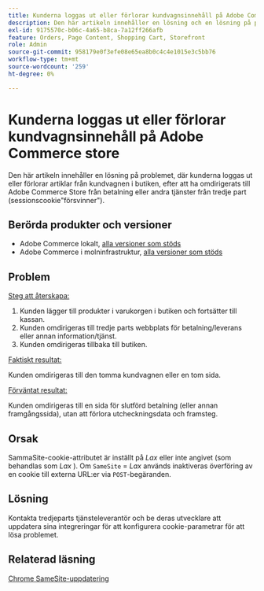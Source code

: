 ```yaml
---
title: Kunderna loggas ut eller förlorar kundvagnsinnehåll på Adobe Commerce store
description: Den här artikeln innehåller en lösning och en lösning på problemet, där kunderna loggas ut eller förlorar artiklar från kundvagnen i butiken, efter att ha omdirigerats till Adobe Commerce Store från betalning eller andra tjänster från tredje part (sessionscookie"försvinner").
exl-id: 9175570c-b06c-4a65-b8ca-7a12ff266afb
feature: Orders, Page Content, Shopping Cart, Storefront
role: Admin
source-git-commit: 958179e0f3efe08e65ea8b0c4c4e1015e3c5bb76
workflow-type: tm+mt
source-wordcount: '259'
ht-degree: 0%

---
```


# Kunderna loggas ut eller förlorar kundvagnsinnehåll på Adobe Commerce store

Den här artikeln innehåller en lösning på problemet, där kunderna loggas ut eller förlorar artiklar från kundvagnen i butiken, efter att ha omdirigerats till Adobe Commerce Store från betalning eller andra tjänster från tredje part (sessionscookie&quot;försvinner&quot;).

## Berörda produkter och versioner

* Adobe Commerce lokalt, [alla versioner som stöds](https://magento.com/sites/default/files/magento-software-lifecycle-policy.pdf)
* Adobe Commerce i molninfrastruktur, [alla versioner som stöds](https://magento.com/sites/default/files/magento-software-lifecycle-policy.pdf)

## Problem

<u>Steg att återskapa:</u>

1. Kunden lägger till produkter i varukorgen i butiken och fortsätter till kassan.
1. Kunden omdirigeras till tredje parts webbplats för betalning/leverans eller annan information/tjänst.
1. Kunden omdirigeras tillbaka till butiken.

<u>Faktiskt resultat:</u>

Kunden omdirigeras till den tomma kundvagnen eller en tom sida.

<u>Förväntat resultat:</u>

Kunden omdirigeras till en sida för slutförd betalning (eller annan framgångssida), utan att förlora utcheckningsdata och framsteg.

## Orsak

SammaSite-cookie-attributet är inställt på *Lax* eller inte angivet (som behandlas som *Lax* ). Om `SameSite` = *Lax* används inaktiveras överföring av en cookie till externa URL:er via `POST`-begäranden.

## Lösning

Kontakta tredjeparts tjänsteleverantör och be deras utvecklare att uppdatera sina integreringar för att konfigurera cookie-parametrar för att lösa problemet.

## Relaterad läsning

[Chrome SameSite-uppdatering](https://www.chromestatus.com/feature/5088147346030592)

